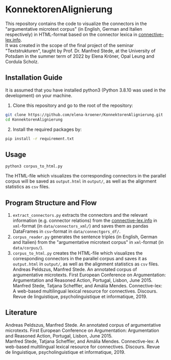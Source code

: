 # KonnektorenAlignierung
This repository contains the code to visualize the connectors in the 
"argumentative microtext corpus" (in English, German and Italien 
respectively) in HTML-format based on the connector lexica in [connective-lex.info](connective-lex.info).  
It was created in the scope of the final project of the seminar 
"Textstrukturen", taught by Prof. Dr. Manfred Stede, at the University of 
Potsdam in the summer term of 2022 by Elena Kröner, Opal Leung and Cordula 
Scholz.

## Installation Guide
It is assumed that you have installed python3 (Python 3.8.10 was used in the development) on your machine.

1. Clone this repository and go to the root of the repository:
```bash
git clone https://github.com/elena-kroener/KonnektorenAlignierung.git
cd KonnektorenAlignierung
```

2. Install the required packages by:
```bash
pip install -r requirement.txt
```

## Usage
```
python3 corpus_to_html.py
```
The HTML-file which visualizes the corresponding connectors in the parallel corpus will be saved as `output.html` in `output/`, as well as the alignment statistics as `csv` files.

## Program Structure and Flow
1. `extract_connectors.py` extracts the connectors and the relevant information (e.g. connector relations) from the [connective-lex.info](connective-lex.info) in `xml`-format (in `data/connectors_xml/`) and saves them as pandas DataFrames in `csv`-format in `data/connectgors_df/`.
2. `corpus_reader.py` generates the sentence triples (in English, German and Italien) from the "argumentative microtext corpus" in `xml`-format (in `data/corpus/`).
3. `corpus_to_html.py` creates the HTML-file which visualizes the corresponding connectors in the parallel corpus and saves it as `output.html` in `output/`, as well as the alignment statistics as `csv` files.
Andreas Peldszus, Manfred Stede. An annotated corpus of argumentative microtexts. First European Conference on Argumentation: Argumentation and Reasoned Action, Portugal, Lisbon, June 2015. Manfred Stede, Tatjana Scheffler, and Amália Mendes. Connective-lex: A web-based multilingual lexical resource for connectives. Discours. Revue de linguistique, psycholinguistique et informatique, 2019.
## Literature
Andreas Peldszus, Manfred Stede. An annotated corpus of argumentative 
microtexts. First European Conference on Argumentation: Argumentation and 
Reasoned Action, Portugal, Lisbon, June 2015.  
Manfred Stede, Tatjana Scheffler, and Amália Mendes. Connective-lex: A 
web-based multilingual lexical resource for connectives. Discours. Revue de 
linguistique, psycholinguistique et informatique, 2019.  